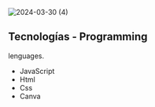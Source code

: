 ![2024-03-30 (4)](https://github.com/faFacundoAguilar/Climate/assets/124779712/4c0599ce-63a5-46eb-8dde-a8ab81f12ff4)
## Tecnologías - Programming 
lenguages.
 - JavaScript
 - Html
 - Css
 - Canva
